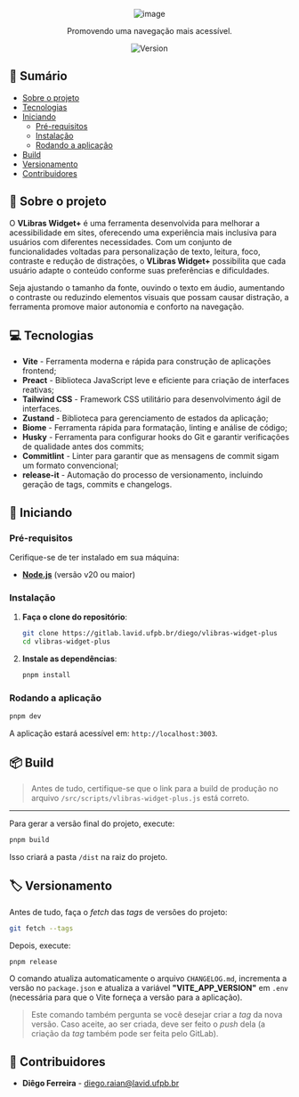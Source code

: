 <div align="center">

![image](https://i.postimg.cc/brFDMqWk/vlibras-widget-plus.png)

Promovendo uma navegação mais acessível.

![Version](https://img.shields.io/badge/version-0.2.0_alpha.6-blue)

</div>

## 📌 Sumário

- [Sobre o projeto](#sobre-o-projeto)
- [Tecnologias](#tecnologias)
- [Iniciando](#iniciando)
  - [Pré-requisitos](#pré-requisitos)
  - [Instalação](#instalação)
  - [Rodando a aplicação](#rodando-a-aplicação)
- [Build](#build)
- [Versionamento](#versionamento)
- [Contribuidores](#contribuidores)

<h2 id="sobre-o-projeto">📝 Sobre o projeto</h2>

O **VLibras Widget+** é uma ferramenta desenvolvida para melhorar a acessibilidade em sites, oferecendo uma experiência mais inclusiva para usuários com diferentes necessidades. Com um conjunto de funcionalidades voltadas para personalização de texto, leitura, foco, contraste e redução de distrações, o **VLibras Widget+** possibilita que cada usuário adapte o conteúdo conforme suas preferências e dificuldades.

Seja ajustando o tamanho da fonte, ouvindo o texto em áudio, aumentando o contraste ou reduzindo elementos visuais que possam causar distração, a ferramenta promove maior autonomia e conforto na navegação.

<h2 id="tecnologias">💻 Tecnologias</h2>

- **Vite** - Ferramenta moderna e rápida para construção de aplicações frontend;
- **Preact** - Biblioteca JavaScript leve e eficiente para criação de interfaces reativas;
- **Tailwind CSS** - Framework CSS utilitário para desenvolvimento ágil de interfaces.
- **Zustand** - Biblioteca para gerenciamento de estados da aplicação;
- **Biome** - Ferramenta rápida para formatação, linting e análise de código;
- **Husky** - Ferramenta para configurar hooks do Git e garantir verificações de qualidade antes dos commits;
- **Commitlint** - Linter para garantir que as mensagens de commit sigam um formato convencional;
- **release-it** - Automação do processo de versionamento, incluindo geração de tags, commits e changelogs.

<h2 id="iniciando">🚀 Iniciando</h2>

### Pré-requisitos

Cerifique-se de ter instalado em sua máquina:

- **[Node.js](https://nodejs.org/)** (versão v20 ou maior)

### Instalação

1. **Faça o clone do repositório**:

   ```bash
   git clone https://gitlab.lavid.ufpb.br/diego/vlibras-widget-plus
   cd vlibras-widget-plus
   ```

2. **Instale as dependências**:

   ```bash
   pnpm install
   ```

### Rodando a aplicação

```bash
pnpm dev
```

A aplicação estará acessível em: `http://localhost:3003`.

<h2 id="build">📦 Build</h2>

> Antes de tudo, certifique-se que o link para a build de produção no arquivo `/src/scripts/vlibras-widget-plus.js` está correto.

---

Para gerar a versão final do projeto, execute:

```bash
pnpm build
```

Isso criará a pasta `/dist` na raiz do projeto.

<h2 id="versionamento">🏷️ Versionamento</h2>

Antes de tudo, faça o _fetch_ das _tags_ de versões do projeto:

```bash
git fetch --tags
```

Depois, execute:

```bash
pnpm release
```

O comando atualiza automaticamente o arquivo `CHANGELOG.md`, incrementa a versão no `package.json` e atualiza a variável **"VITE_APP_VERSION"** em `.env` (necessária para que o Vite forneça a versão para a aplicação).

> Este comando também pergunta se você desejar criar a _tag_ da nova versão. Caso aceite, ao ser criada, deve ser feito o _push_ dela (a criação da _tag_ também pode ser feita pelo GitLab).

<h2 id="contribuidores">🤝 Contribuidores</h2>

- **Diêgo Ferreira** - [diego.raian@lavid.ufpb.br](mailto:diego.raian@lavid.ufpb.br)
